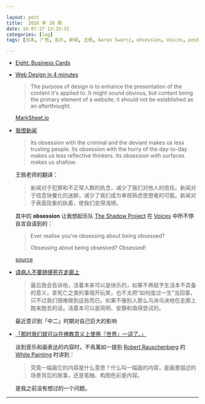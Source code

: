 ```yaml
---

layout: post
title:  2016 年 30 周
date: 16-07-27 13:15:31
categories: [log]
tags: [日本, 广告, 名片, 新闻, 王佩, Aaron Swartz, obsession, Voices, post-rock, music, 中二, 艺术, 音乐, 画, 笔触, 一天世界, 不鳥萬如一]

---
```


- [Eight: Business Cards](https://www.youtube.com/watch?v=gpM_rnQBCr0)

- [Web Design in 4 minutes](http://jgthms.com/web-design-in-4-minutes/)

	> The purpose of design is to enhance the presentation of the content it's applied to. It might sound obvious, but content being the primary element of a website, it should not be established as an afterthought.

	[MarkSheet.io](http://marksheet.io/)

- [我恨新闻](http://www.baibanbao.net/2016/i-hate-the-news-cn-translation.html)

	> Its obsession with the criminal and the deviant makes us less trusting people. Its obsession with the hurry of the day-to-day makes us less reflective thinkers. Its obsession with surfaces makes us shallow.

	王佩老师的翻译：

	> 新闻对于犯罪和不正常人群的执念，减少了我们对他人的信任。新闻对于信息快餐化的迷醉，减少了我们成为审视熟虑思想者的可能。新闻对于表面现象的执着，使我们变得浅陋。

	其中的 **obsession** 让我想起乐队 [The Shadow Project](https://en.wikipedia.org/wiki/The_Shadow_Project) 在 [Voices](http://music.163.com/#/song?id=19257787) 中所不停自言自语到的：

	<blockquote>
		<p>Ever realise you're obsessing about being obsessed?</p>
		<p>Obsessing about being obsessed? Obsessed!</p>
	</blockquote>

	[source](http://www.aaronsw.com/weblog/hatethenews)

- [请病人不要随便死在走廊上](http://mp.weixin.qq.com/s?__biz=MzIzMDI2NzE2MQ%3D%3D&idx=1&mid=2651163984&sn=87770a5573da609eeac073d822a1fce3)

	> 最后我会告诉他，活着本来可以是快乐的，如果不再赋予生活本不具备的意义，拿死亡之类的事情开玩笑，也不太把“如何度过一生”当回事，只不过我们很难做到这些而已。如果不像别人那么乌泱乌泱地在走廊上跑来跑去的话，活着本可以是简明、安静和值得尝试的。

	最近意识到「中二」时期对自己巨大的影响

- [「那时我们就可以在佛教意义上使用『世界』一词了。」](https://ipn.li/yitianshijie/17/)

	谈到音乐和画表达的内容时，不鳥萬如一提到 [Robert Rauschenberg](https://en.wikipedia.org/wiki/Robert_Rauschenberg) 的 [White Painting](https://www.sfmoma.org/artwork/98.308.A-C) 时讲到：

	> 究竟一幅画它的内容是什么意思？什么叫一幅画的内容，是画里描述的场景背后的故事，还是笔触、构图色彩是内容。

	是我之前没有想过的一个问题。

---

